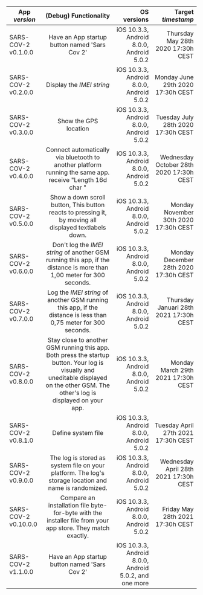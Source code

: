 |App *version*        | (Debug) Functionality                        | OS versions                            | Target *timestamp*                 |
| ------------------- |:--------------------------------------------:| --------------------------------------:|-----------------------------------:|
|SARS-COV-2 v0.1.0.0  | Have an App startup button named 'Sars Cov 2'|iOS 10.3.3, Android 8.0.0, Android 5.0.2| Thursday May 28th 2020 17:30h CEST |                 
|SARS-COV-2 v0.2.0.0  | Display the *IMEI string*                    |iOS 10.3.3, Android 8.0.0, Android 5.0.2| Monday June 29th 2020 17:30h CEST  |
|SARS-COV-2 v0.3.0.0  | Show the GPS location                        |iOS 10.3.3, Android 8.0.0, Android 5.0.2| Tuesday July 28th 2020 17:30h CEST  |
|SARS-COV-2 v0.4.0.0  | Connect automatically via bluetooth to another platform running the same app. receive "Length 16d char "  |iOS 10.3.3, Android 8.0.0, Android 5.0.2| Wednesday October 28th 2020 17:30h CEST |
|SARS-COV-2 v0.5.0.0  | Show a down scroll button, This button reacts to pressing it, by moving all displayed textlabels down.    |iOS 10.3.3, Android 8.0.0, Android 5.0.2| Monday November 30th 2020 17:30h CEST |
|SARS-COV-2 v0.6.0.0  | Don't log the *IMEI string* of another GSM running this app, if the distance is more than 1,00 meter for 300 seconds.          |iOS 10.3.3, Android 8.0.0, Android 5.0.2| Monday December 28th 2020 17:30h CEST |
|SARS-COV-2 v0.7.0.0  | Log the *IMEI string* of another GSM running this app, if the distance is less than 0,75 meter for 300 seconds.                |iOS 10.3.3, Android 8.0.0, Android 5.0.2| Thursday Januari 28th 2021 17:30h CEST |
|SARS-COV-2 v0.8.0.0  | Stay close to another GSM running this app. Both press the startup button. Your log is visually and uneditable displayed on the other GSM. The other's log is displayed on your app.|iOS 10.3.3, Android 8.0.0, Android 5.0.2| Monday March 29th 2021 17:30h CEST |
|SARS-COV-2 v0.8.1.0  | Define system file |iOS 10.3.3, Android 8.0.0, Android 5.0.2| Tuesday April 27th 2021 17:30h CEST |
|SARS-COV-2 v0.9.0.0  | The log is stored as system file on your platform. The log's storage location and name is randomized.     |iOS 10.3.3, Android 8.0.0, Android 5.0.2| Wednesday April 28th 2021 17:30h CEST |
|SARS-COV-2 v0.10.0.0 | Compare an installation file byte-for-byte with the installer file from your app store. They match exactly.                  |iOS 10.3.3, Android 8.0.0, Android 5.0.2| Friday May 28th 2021 17:30h CEST |
|SARS-COV-2 v1.1.0.0  | Have an App startup button named 'Sars Cov 2'|iOS 10.3.3, Android 8.0.0, Android 5.0.2, and one more|                                    |

